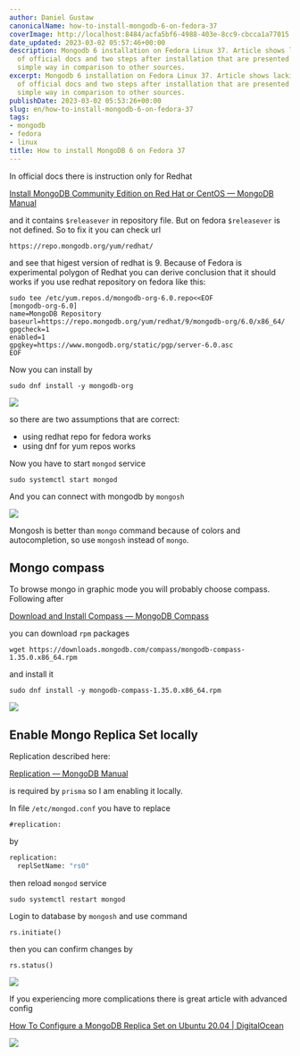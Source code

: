 ```yaml
---
author: Daniel Gustaw
canonicalName: how-to-install-mongodb-6-on-fedora-37
coverImage: http://localhost:8484/acfa5bf6-4988-403e-8cc9-cbcca1a77015.avif
date_updated: 2023-03-02 05:57:46+00:00
description: Mongodb 6 installation on Fedora Linux 37. Article shows lacking fragment
  of official docs and two steps after installation that are presented in extremely
  simple way in comparison to other sources.
excerpt: Mongodb 6 installation on Fedora Linux 37. Article shows lacking fragment
  of official docs and two steps after installation that are presented in extremely
  simple way in comparison to other sources.
publishDate: 2023-03-02 05:53:26+00:00
slug: en/how-to-install-mongodb-6-on-fedora-37
tags:
- mongodb
- fedora
- linux
title: How to install MongoDB 6 on Fedora 37
---
```




In official docs there is instruction only for Redhat

[Install MongoDB Community Edition on Red Hat or CentOS — MongoDB Manual](https://www.mongodb.com/docs/manual/tutorial/install-mongodb-on-red-hat/)

and it contains `$releasever` in repository file. But on fedora `$releasever` is not defined. So to fix it you can check url

```
https://repo.mongodb.org/yum/redhat/
```

and see that higest version of redhat is 9. Because of Fedora is experimental polygon of Redhat you can derive conclusion that it should works if you use redhat repository on fedora like this:

```
sudo tee /etc/yum.repos.d/mongodb-org-6.0.repo<<EOF
[mongodb-org-6.0]
name=MongoDB Repository
baseurl=https://repo.mongodb.org/yum/redhat/9/mongodb-org/6.0/x86_64/
gpgcheck=1
enabled=1
gpgkey=https://www.mongodb.org/static/pgp/server-6.0.asc
EOF
```

Now you can install by

```
sudo dnf install -y mongodb-org
```

![](http://localhost:8484/248dfc2f-9001-42a9-ab1c-56499b862376.avif)

so there are two assumptions that are correct:

* using redhat repo for fedora works
* using dnf for yum repos works

Now you have to start `mongod` service

```
sudo systemctl start mongod
```

And you can connect with mongodb by `mongosh`

![](http://localhost:8484/cd36581b-5767-4983-8381-b05d8ef53202.avif)

Mongosh is better than `mongo` command because of colors and autocompletion, so use `mongosh` instead of `mongo`.

## Mongo compass

To browse mongo in graphic mode you will probably choose compass. Following after

[Download and Install Compass — MongoDB Compass](https://www.mongodb.com/docs/compass/master/install/)

you can download `rpm` packages

```
wget https://downloads.mongodb.com/compass/mongodb-compass-1.35.0.x86_64.rpm
```

and install it

```
sudo dnf install -y mongodb-compass-1.35.0.x86_64.rpm
```

![](http://localhost:8484/d539655f-fa59-41a2-b203-e219fc72a510.avif)

## Enable Mongo Replica Set locally

Replication described here:

[Replication — MongoDB Manual](https://www.mongodb.com/docs/manual/replication/)

is required by `prisma` so I am enabling it locally.

In file `/etc/mongod.conf` you have to replace

```
#replication:
```

by

```3
replication:
  replSetName: "rs0"
```

then reload `mongod` service

```
sudo systemctl restart mongod
```

Login to database by `mongosh` and use command

```
rs.initiate()
```

then you can confirm changes by

```
rs.status()
```

![](http://localhost:8484/89eeb74d-98d4-43f3-90c5-ddf888fb0534.avif)

If you experiencing more complications there is great article with advanced config

[How To Configure a MongoDB Replica Set on Ubuntu 20.04 | DigitalOcean](https://www.digitalocean.com/community/tutorials/how-to-configure-a-mongodb-replica-set-on-ubuntu-20-04)

![](http://localhost:8484/dd7f7dee-6cd4-4048-bc05-f83127be372f.avif)
